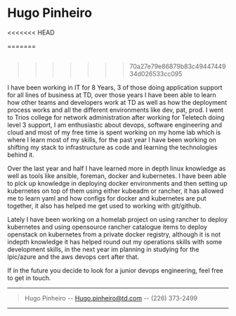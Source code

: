 


# Hugo Pinheiro

<<<<<<< HEAD
>   
=======
> ##    
>>>>>>> 70a27e79e86879b83c4944744934d026533cc095
> 

I have been working in IT for 8 Years, 3 of those doing application support for all lines of business at TD, over those years I have been able to learn how other teams and developers
work at TD as well as how the deployment process works and all the different environments like dev, pat, prod.
I went to Trios college for network administration after working for Teletech doing level 3 support, I am enthusiastic about devops, software engineering and cloud
and most of my free time is spent working on my home lab which is where I learn most of my skills, for the past year I have been working on shifting my stack to 
infrastructure as code and learning the technologies behind it. 

Over the last year and half I have learned more in depth linux knowledge as well as tools like ansible, foreman, docker and kubernetes.
I have been able to pick up knowledge in deploying docker environments and then setting up kubernetes on top of them using either kubeadm or rancher, it has allowed me to learn 
yaml and how configs for docker and kubernetes are put together, it also has helped me get used to working with git/github.

Lately I have been working on a homelab project on using rancher to deploy kubernetes and using opensource rancher catalogue items to deploy openstack on kubernetes from a 
private docker registry, although it is not indepth knowledge it has helped round out my operations skills with some development skills, in the next year im planning in 
studying for the lpic/azure and the aws devops cert after that.

If in the future you decide to look for a junior devops engineering, feel free to get in touch.


------

> Hugo Pinheiro -- [Hugo.pinheiro@td.com](hugo.pinheiro@td.com) -- (226) 373-2499

------
